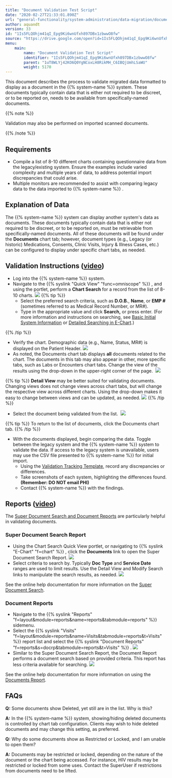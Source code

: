 ```yaml
---
title: "Document Validation Test Script"
date: "2020-02-27T21:33:01.890Z"
url: "general-functionality/system-administration/data-migration/document-validation-test-script.html"
author: aquandt
version: 33
id: "1Is5FLQOhjm41qI_Epg9Ki6wnUfxh897DBx1zbwwO8fw"
source: "https://drive.google.com/open?id=1Is5FLQOhjm41qI_Epg9Ki6wnUfxh897DBx1zbwwO8fw"
menu:
    main:
        name: "Document Validation Test Script"
        identifier: "1Is5FLQOhjm41qI_Epg9Ki6wnUfxh897DBx1zbwwO8fw"
        parent: "1uT8WLYj42KO6Q0YgNCoxLH8RikMH_C6IBQjUmhLSaWU"
        weight: 5170
---
```

This document describes the process to validate migrated data formatted to display as a document in the {{% system-name %}} system. These documents typically contain data that is either not required to be discreet, or to be reported on, needs to be available from specifically-named documents.

{{% note %}}

Validation may also be performed on imported scanned documents.

{{% /note %}}


## Requirements

* Compile a list of 8-10 different charts containing questionnaire data from the legacy/existing system. Ensure the examples include varied complexity and multiple years of data, to address potential import discrepancies that could arise.
* Multiple monitors are recommended to assist with comparing legacy data to the data imported to {{% system-name %}} .

## Explanation of Data 

The {{% system-name %}} system can display another system's data as documents. These documents typically contain data that is either not required to be discreet, or to be reported on, must be retrievable from specifically-named documents. All of these documents will be found under the **Documents** chart tab; however, document types (e.g., Legacy (or historic) Medications, Consents, Clinic Visits, Injury & Illness Cases, etc.) can be configured to display under specific chart tabs, as needed.

## Validation Instructions ([video](https://drive.google.com/open?id=1-bEhVXIw7-K_Z06pJshMYYHg3JCGm32l))

* Log into the {{% system-name %}} system.
* Navigate to the {{% syslink "Quick View" "func=omniscope" %}} , and using the portlet, perform a <strong>Chart Search</strong> for a record from the list of 8-10 charts.  ![](document-validation-test-script.images/image1.png)  {{% tip %}}
    * Select the preferred search criteria, such as <strong>D.O.B.</strong>, <strong>Name</strong>, or <strong>EMP #</strong> (sometimes referred to as Medical Record Number, or MR#).
    * Type in the appropriate value and click <strong>Search,</strong> or press enter. (For more information and instructions on searching, see [Basic Initial System Information](../../e-chart/basic-initial-system-information.html) or [Detailed Searching in E-Chart](../../e-chart/detailed-searching-in-e-chart.html).)

{{% /tip %}}


* Verify the chart. Demographic data (e.g., Name, Status, MR#) is displayed on the Patient Header.  ![](document-validation-test-script.images/image2.png)   
* As noted, the Documents chart tab displays <strong>all</strong> documents related to the chart. The documents in this tab may also appear in other, more specific tabs, such as Labs or Encounters chart tabs. Change the view of the results using the drop-down in the upper-right corner of the page.   ![](document-validation-test-script.images/image3.png)    

{{% tip %}} **Detail View** may be better suited for validating documents. Changing views does not change views across chart tabs, but will change the respective view across different charts. Using the drop-down makes it easy to change between views and can be updated, as needed. ![](document-validation-test-script.images/image4.png) {{% /tip %}}

* Select the document being validated from the list.   ![](document-validation-test-script.images/image5.png)  

{{% tip %}} To return to the list of documents, click the Documents chart tab. {{% /tip %}}

* With the documents displayed, begin comparing the data. Toggle between the legacy system and the {{% system-name %}} system to validate the data. If access to the legacy system is unavailable, users may use the CSV file presented to {{% system-name %}} for initial import. 
    * Using the [Validation Tracking Template](https://docs.google.com/spreadsheets/d/1FRV_L_J38dhBDi13elXHVJddMuIZy6Sq5P3Viv9IXxE/edit#gid=0), record any discrepancies or differences.
    * Take screenshots of each system, highlighting the differences found. <strong>(Remember: DO NOT email PHI)</strong>
    * Contact {{% system-name %}} with the findings.

## Reports ([video](https://drive.google.com/open?id=1-fpn_MQL5MYKpUbfbrykYBL3WsnWHQt7))

The [Super Document Search and Document Reports](../../reports/documents-report-super-document-type-search.html) are particularly helpful in validating documents. 

### Super Document Search Report

* Using the Chart Search Quick View portlet, or navigating to {{% syslink "E-Chart" "f=chart" %}} , click the <strong>Documents</strong> link to open the Super Document Search Report.  ![](document-validation-test-script.images/image6.png)   
* Select criteria to search by. Typically <strong>Doc Type</strong> and <strong>Service Date</strong> ranges are used to limit results. Use the Detail View and Modify Search links to manipulate the search results, as needed.  ![](document-validation-test-script.images/image7.png) 

See the online help documentation for more information on the [Super Document Search](../../reports/documents-report-super-document-type-search.html).

### Document Reports 

* Navigate to the {{% syslink "Reports" "f=layout&module=reports&name=reports&tabmodule=reports" %}} sidemenu.
* Select the {{% syslink "Visits" "f=layout&module=reports&name=Visits&tabmodule=reports&t=Visits" %}} report list and select the {{% syslink "Document Reports" "f=reports&s=docrp&tabmodule=reports&t=Visits" %}} .  ![](document-validation-test-script.images/image8.png) 
* Similar to the Super Document Search Report, the Document Report performs a document search based on provided criteria. This report has less criteria available for searching.  ![](document-validation-test-script.images/image9.png)

See the online help documentation for more information on using the [Documents Report](../../reports/documents-report-super-document-type-search.html).

## FAQs

**Q:** Some documents show Deleted, yet still are in the list. Why is this?

**A:** In the {{% system-name %}} system, showing/hiding deleted documents is controlled by chart tab configuration. Clients may wish to hide deleted documents and may change this setting, as preferred. 

**Q:** Why do some documents show as Restricted or Locked, and I am unable to open them?

**A:** Documents may be restricted or locked, depending on the nature of the document or the chart being accessed. For instance, HIV results may be restricted or locked from some uses. Contact the SuperUser if restrictions from documents need to be lifted.

